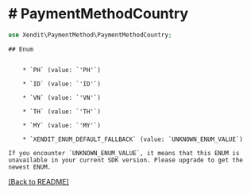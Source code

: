 # # PaymentMethodCountry


```php
use Xendit\PaymentMethod\PaymentMethodCountry;
```

    ## Enum

    
        * `PH` (value: `'PH'`)
    
        * `ID` (value: `'ID'`)
    
        * `VN` (value: `'VN'`)
    
        * `TH` (value: `'TH'`)
    
        * `MY` (value: `'MY'`)
    
        * `XENDIT_ENUM_DEFAULT_FALLBACK` (value: `UNKNOWN_ENUM_VALUE`)

    If you encounter `UNKNOWN_ENUM_VALUE`, it means that this ENUM is unavailable in your current SDK version. Please upgrade to get the newest ENUM.

[[Back to README]](../../README.md)
